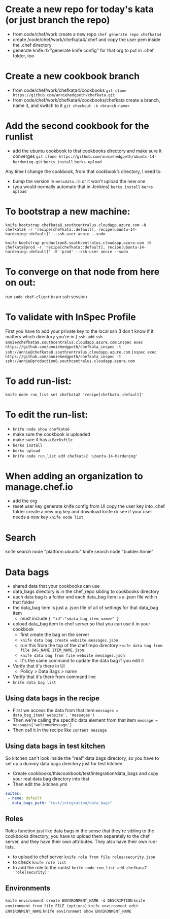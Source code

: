 # Create a new repo for today's kata (or just branch the repo)
 - from code/chef/work create a new repo `chef generate repo chefkata4`
 - create /code/chef/work/chefkata4/.chef and copy the user pem inside the .chef directory
 - generate knife.rb "generate knife config" for that org to put in .chef folder, too

# Create a new cookbook branch
 - from code/chef/work/chefkata4/cookbooks `git clone https://github.com/anniehedgpeth/chefkata.git`
 - from code/chef/work/chefkata4/cookbooks/chefkata create a branch, name it, and switch to it  `git checkout -b <branch-name>`
 
# Add the second cookbook for the runlist
 - add the ubuntu cookbook to that cookbooks directory and make sure it converges `git clone https://github.com/anniehedgpeth/ubuntu-14-hardening.git`
`berks install`
`berks upload`


Any time I change the cookbook, from that cookbook’s directory, I need to:
 - bump the version in `metadata.rb` or it won't upload the new one
 - (you would normally automate that in Jenkins)
`berks install`
`berks upload`

# To bootstrap a new machine:

`knife bootstrap chefkata8.southcentralus.cloudapp.azure.com -N chefkata8 -r 'recipe[chefkata::default], recipe[ubuntu-14-hardening::default]' --ssh-user annie --sudo`

`knife bootstrap production8.southcentralus.cloudapp.azure.com -N chefkata8prod -r 'recipe[chefkata::default], recipe[ubuntu-14-hardening::default]' -E 'prod' --ssh-user annie --sudo`

# To converge on that node from here on out:

run `sudo chef-client` in an ssh session

# To validate with InSpec Profile
First you have to add your private key to the local ssh (I don't know if it matters which directory you're in.)
`ssh-add`
`ssh annie@chefkata8.southcentralus.cloudapp.azure.com`
`inspec exec https://github.com/anniehedgpeth/chefkata_inspec -t ssh://annie@chefkata8.southcentralus.cloudapp.azure.com`
`inspec exec https://github.com/anniehedgpeth/chefkata_inspec -t ssh://annie@production8.southcentralus.cloudapp.azure.com`

# To add run-list:

`knife node run_list set chefkata2 'recipe[chefkata::default]'`

# To edit the run-list:
 - `knife node show chefkata6`
 - make sure the cookbook is uploaded
 - make sure it has a `Berksfile`
 - `berks install`
 - `berks upload`
 - `knife node run_list add chefkata2 'ubuntu-14-hardening'`

# When adding an organization to manage.chef.io
 - add the org
 - reset user key
generate knife config from UI
copy the user key into .chef folder
create a new org key and download knife.rb
see if your user needs a new key
`knife node list`

# Search
knife search node "platform:ubuntu"
knife search node "builder:Annie"

# Data bags
 - shared data that your cookbooks can use
 - data_bags directory is in the chef_repo sibling to cookbooks directory
 - each data bag is a folder and each data_bag item is a .json file within that folder
 - the data_bag item is just a .json file of all of settings for that data_bag item
   - must include `{ "id":"<data_bag_item_name>" }`
 - upload data_bag item to chef server so that you can use it in your cookbook
   - first create the bag on the server
    - `knife data bag create website messages.json`
   - run this from the top of the chef repo directory `knife data bag from file BAG_NAME ITEM_NAME.json`
   - `knife data bag from file website messages.json`
   - It's the same command to update the data bag if you edit it
 - Verify that it's there in UI 
   - Policy > Data Bags > name
 - Verify that it's there from command line 
  - `knife data bag list`

## Using data bags in the recipe
 - First we access the data from that item
 `messages = data_bag_item('website', 'messages')`
 - Then we're calling the specific data element from that item 
 `message = messages['welcomeMessage']`
 - Then call it in the recipe like `content message`

## Using data bags in test kitchen
So kitchen can't look inside the "real" data bags directory, so you have to set up a dummy data bags directory just for test kitchen.
 - Create cookbooks/thiscookbook/test/integration/data_bags and copy your real data bag directory into that
 - Then edit the .kitchen.yml

```yaml
suites:
 - name: default
   data_bags_path: "test/integration/data_bags"
```

## Roles
Roles function just like data bags in the sense that they're sibling to the cookbooks directory, you have to upload them separately to the chef server, and they have their own attributes. They also have their own run-lists.
 - to upload to chef server
`knife role from file roles/security.json`
 - to check 
 `knife role list`
 - to add the role to the runlist
 `knife node run_list add chefkata7 'role[security]'`

## Environments
`knife environment create ENVIRONMENT_NAME -d DESCRIPTION`
`knife environment from file FILE (options)`
`knife environment edit ENVIRONMENT_NAME`
`knife environment show ENVIRONMENT_NAME`

